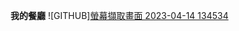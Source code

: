 **我的餐廳**
![GITHUB][螢幕擷取畫面 2023-04-14 134534](https://user-images.githubusercontent.com/127181005/231952863-593227e4-3db0-45a9-bc66-4e4844c6e500.png)
